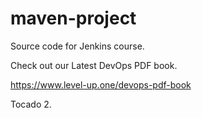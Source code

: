 # maven-project
Source code for Jenkins course.

Check out our Latest DevOps PDF book.

https://www.level-up.one/devops-pdf-book

Tocado 2.
